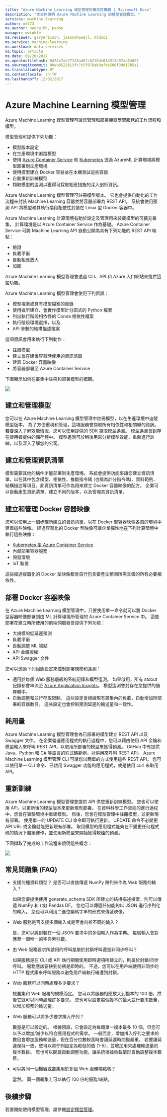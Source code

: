 ```yaml
---
title: "Azure Machine Learning 模型管理的概念性概觀 | Microsoft Docs"
description: "本文件說明 Azure Machine Learning 的模型管理概念。"
services: machine-learning
author: nk773
ms.author: neerajkh, padou
manager: mwinkle
ms.reviewer: garyericson, jasonwhowell, mldocs
ms.service: machine-learning
ms.workload: data-services
ms.topic: article
ms.date: 09/20/2017
ms.openlocfilehash: 0474e7ae77128a46fc6218de814913d07aa63d97
ms.sourcegitcommit: 80eb8523913fc7c5f876ab9afde506f39d17b5a1
ms.translationtype: HT
ms.contentlocale: zh-TW
ms.lasthandoff: 12/02/2017
---
```

# <a name="azure-machine-learning-model-management"></a>Azure Machine Learning 模型管理

Azure Machine Learning 模型管理可讓您管理和部署機器學習服務的工作流程和模型。 

模型管理可提供下列功能：
- 模型版本設定
- 在生產環境中追蹤模型
- 使用 [Azure Container Service](https://azure.microsoft.com/services/container-service/) 和 [Kubernetes](https://docs.microsoft.com/azure/container-service/kubernetes/container-service-kubernetes-walkthrough) 透過 AzureML 計算環境將模型部署到生產環境
- 使用模型建立 Docker 容器並在本機測試這些容器
- 自動重新訓練模型
- 擷取模型的遙測以獲得可採取相應措施的深入剖析資訊。 

Azure Machine Learning 模型管理可註冊模型版本。 它也會提供自動化的工作流程來封裝 Machine Learning 容器並將容器部署為 REST API。 系統會使用預測 API 將模型和其執行階段相依性封裝在 Linux 型 Docker 容器中。 

Azure Machine Learning 計算環境有助於設定及管理用來裝載模型的可擴充叢集。 計算環境是以 Azure Container Service 作為基礎。 Azure Container Service 可將 Machine Learning API 自動公開為具有下列功能的 REST API 端點：

- 驗證
- 負載平衡
- 自動相應放大
- 加密

Azure Machine Learning 模型管理會透過 CLI、API 和 Azure 入口網站來提供這些功能。 

Azure Machine Learning 模型管理會使用下列資訊：

 - 模型檔案或具有模型檔案的目錄
 - 使用者所建立、會實作模型計分函式的 Python 檔案
 - 列出執行階段相依性的 Conda 相依性檔案
 - 執行階段環境選擇，以及 
 - API 參數的結構描述檔案 

這項資訊會用來執行下列動作：

- 註冊模型
- 建立會在建置容器時使用的資訊清單
- 建置 Docker 容器映像
- 將容器部署至 Azure Container Service
 
下圖顯示如何在叢集中註冊和部署模型的概觀。 

![](media/model-management-overview/modelmanagement.png)

## <a name="create-and-manage-models"></a>建立和管理模型 
您可以在 Azure Machine Learning 模型管理中註冊模型，以在生產環境中追蹤模型版本。 為了方便重現和管理，這項服務會擷取所有相依性和相關聯的資訊。 若要深入了解效能情況，您可以使用提供的 SDK 擷取模型遙測。 模型遙測會封存在使用者提供的儲存體中。 模型遙測可於稍後用來分析模型效能、重新進行訓練，以及深入了解您的公司。

## <a name="create-and-manage-manifests"></a>建立和管理資訊清單 
模型需要其他的構件才能部署到生產環境。 系統會提供功能來讓您建立資訊清單，以在其中包含模型、相依性、推斷指令碼 (也稱為計分指令碼)、資料範例、結構描述等項目。此資訊清單可作為用來建立 Docker 容器映像的配方。 企業可以自動產生資訊清單、建立不同的版本，以及管理其資訊清單。 

## <a name="create-and-manage-docker-container-images"></a>建立和管理 Docker 容器映像 
您可以使用上一個步驟所建立的資訊清單，以在 Docker 型容器映像各自的環境中建置這些映像。 經過容器化的 Docker 型映像可讓企業彈性地在下列計算環境中執行這些映像：

- [Kubernetes 型 Azure Container Service](https://docs.microsoft.com/azure/container-service/kubernetes/container-service-kubernetes-walkthrough)
- 內部部署容器服務
- 開發環境
- IoT 裝置

這些經過容器化的 Docker 型映像都會自行包含要產生預測所需具備的所有必要相依性。 

## <a name="deploy-docker-container-images"></a>部署 Docker 容器映像 
在 Azure Machine Learning 模型管理中，只要使用單一命令就可以將 Docker 型容器映像部署到由 ML 計算環境所管理的 Azure Container Service 中。 這些部署在建立時所使用的前端伺服器會提供下列功能：

- 大規模的低延遲預測
- 負載平衡
- 自動調整 ML 端點
- API 金鑰授權
- API Swagger 文件

您可以透過下列組態設定來控制部署規模和遙測：

- 適用於每個 Web 服務層級的系統記錄和模型遙測。 如果啟用，所有 stdout 記錄都會串流至 [Azure Application Insights](https://azure.microsoft.com/services/application-insights/)。 模型遙測會封存在您提供的儲存體中。 
- 自動調整和並行存取限制。 這些設定會根據現有叢集內的負載，自動增加所部署的容器數目。 這些設定也會控制預測延遲的輸送量和一致性。

## <a name="consumption"></a>耗用量 
Azure Machine Learning 模型管理會為已部署的模型建立 REST API 以及 Swagger 文件。 在企業營運應用程式的執行過程中，您可以藉由使用 API 金鑰和模型輸入來呼叫 REST API，以取用所部署的模型來獲得預測。 GitHub 中有提供 Java、[Python](https://github.com/CortanaAnalyticsGallery-Int/digit-recognition-cnn-tf/blob/master/client.py) 和 C# 等語言的程式碼範例，以供用來呼叫 REST API。 Azure Machine Learning 模型管理 CLI 可讓您以簡單的方式使用這些 REST API。 您可以使用單一 CLI 命令、已啟用 Swagger 功能的應用程式，或是使用 curl 來取用 API。 

## <a name="retraining"></a>重新訓練 
Azure Machine Learning 模型管理會提供 API 供您重新訓練模型。 您也可以使用 API，以更新後的模型版本來更新現有部署。 在資料科學工作流程的進行過程中，您會在實驗環境中重建模型。 然後，您會在模型管理中註冊模型，並更新現有部署。 使用單一的 UPDATE CLI 命令即可執行更新。 UPDATE 命令不必變更 API URL 或金鑰就能更新現有部署。 取用模型的應用程式能夠在不變更任何程式碼的情況下繼續運作，並使用新模型來開始獲得較佳的預測。

下圖擷取了完成的工作流程來說明這些概念：

![](media/model-management-overview/modelmanagementworkflow.png)

## <a name="frequently-asked-questions-faq"></a>常見問題集 (FAQ) 
- 支援何種資料類型？ 是否可以直接傳遞 NumPy 陣列來作為 Web 服務的輸入？

   如果您要提供使用 generate_schema SDK 所建立的結構描述檔案，則可以傳遞 NumPy 和 (或) Pandas DF。 您也可以傳遞任何能夠以 JSON 進行序列化的輸入。 您也可以利用二進位編碼字串的形式來傳遞映像。

- Web 服務是否支援多個輸入或是否會剖析不同的輸入？ 

   是，您可以將封裝在一個 JSON 要求中的多個輸入作為字典。 每個輸入會對應至一個唯一的字典索引鍵。

- 由 Web 服務要求所啟用的呼叫是屬於封鎖呼叫還是非同步呼叫？

   如果服務是在 CLI 或 API 執行期間使用即時選項所建立的，則屬於封鎖/同步呼叫。 服務應該要快到彷彿是即時的。 不過，您可以在用戶端使用非同步的 HTTP 程式庫來呼叫服務以避免用戶端執行緒遭到封鎖。

- Web 服務可以同時處理多少要求？

   視叢集和 Web 服務的規模而定。 您可以將服務相應放大到複本的 100 倍，然後它就可以同時處理許多要求。 您也可以設定每個複本的最大並行要求數量，以增加服務的輸送量。

- Web 服務可以將多少要求排入佇列？

   數量是可以設定的。 根據預設，它會設定為每個單一複本最多 10 個，但您可以予以增加/減少以符合應用程式的需求。 一般而言，增加排入佇列之要求的數目會增加服務輸送量，但在百分位數較高時會讓延遲時間變嚴重。 若要讓延遲保持一致，您可以將佇列設定為較低的值 (1-5)，並增加用來處理輸送量的複本數目。 您也可以開啟自動調整功能，讓系統根據負載情形自動調整複本數目。 

- 可以將同一個機器或叢集用於多個 Web 服務端點嗎？

   當然。 同一個叢集上可以執行 100 倍的服務/端點。 

## <a name="next-steps"></a>後續步驟
若要開始使用模型管理，請參閱[設定模型管理](deployment-setup-configuration.md)。
